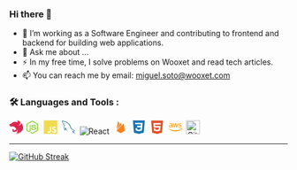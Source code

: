 ### Hi there 👋

- 🔭 I’m working as a Software Engineer and contributing to frontend and backend for building web applications.
- 💬 Ask me about ...
- ⚡ In my free time, I solve problems on Wooxet and read tech articles.
- 📫 You can reach me by email: miguel.soto@wooxet.com

### :hammer_and_wrench: Languages and Tools :

<div>
    <img src="https://github.com/devicons/devicon/blob/master/icons/nestjs/nestjs-plain.svg" title="Nestjs"
        **alt="Git" width="25" height="25" />
    <img src="https://github.com/devicons/devicon/blob/master/icons/nodejs/nodejs-plain.svg" title="NodeJS"
        alt="NodeJS" width="25" height="25" />&nbsp;
    <img src="https://github.com/devicons/devicon/blob/master/icons/javascript/javascript-plain.svg"
        title="JavaScript" alt="JavaScript" width="25" height="25" />&nbsp;
        <img src="https://github.com/devicons/devicon/blob/master/icons/mysql/mysql-plain.svg" title="MySQL"
        alt="MySQL" width="25" height="25" />&nbsp;
    <img src="https://github.com/devicons/devicon/blob/master/icons/react/react-plain.svg" title="React"
        alt="React" width="25" height="25" />&nbsp;
    <img src="https://github.com/devicons/devicon/blob/master/icons/firebase/firebase-plain.svg"
        title="Firebase" alt="Firebase" width="25" height="25" />&nbsp;
    <img src="https://github.com/devicons/devicon/blob/master/icons/css3/css3-plain.svg" title="CSS3" alt="CSS"
        width="25" height="25" />&nbsp;
    <img src="https://github.com/devicons/devicon/blob/master/icons/html5/html5-plain.svg" title="HTML5" alt="HTML"
        width="25" height="25" />&nbsp;
    <img src="https://github.com/devicons/devicon/blob/master/icons/amazonwebservices/amazonwebservices-plain.svg"
        title="AWS" alt="AWS" width="25" height="25" />&nbsp;
    <img src="https://github.com/devicons/devicon/blob/master/icons/git/git-plaink.svg" title="Git"
        **alt="Git" width="25" height="25" />
</div>
<hr>
 
[![GitHub Streak](http://github-readme-streak-stats.herokuapp.com?user=miguelsotobaez&theme=dracula)](https://git.io/streak-stats)



